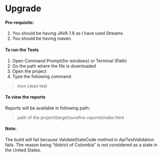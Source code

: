 # Upgrade

#### Pre-requisite:
1.	You should be having JAVA 1.8 as I have used Streams
2.	You should be having maven

#### To run the Tests
1. Open Command Prompt(for windows) or Terminal (Path) 
2. Go the path where the file is downloaded
3. Open the project
4. Type the following command
>mvn clean test


#### To view the reports
Reports will be available in following path:
>path of the project\target\surefire-reports\index.html




#### Note:
The build will fail because ValidateStateCode method in ApiTestValidation fails. 
The reason being “district of Colombia” is not considered as a state in the United States. 
